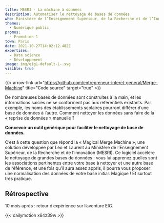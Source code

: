 ```yaml
---
title: MESRI - La machine à données
description: Automatiser le nettoyage de bases de données
who: Ministère de l’Enseignement Supérieur, de la Recherche et de l’Innovation
themes:
  - Numérique public
promos:
  - Promotion 1
town: Paris
date: 2021-10-27T14:02:12.482Z
expertises:
  - Data science
  - Développement
image: img/eig1-default-1-.svg
visible: true
---
```


{{< arrow-link url="https://github.com/entrepreneur-interet-general/Merge-Machine" title="Code source" target="true" >}}

De nombreuses bases de données sont construites à la main, et les informations saisies ne se conforment pas aux référentiels existants. Par exemple, les noms des établissements scolaires pourront différer d’une base de données à l’autre. Comment nettoyer les données sans faire de la « reprise de données » manuelle ?

**Concevoir un outil générique pour faciliter le nettoyage de base de données.**

C’est à cette question que répond la « Magical Merge Machine », une solution développée par Léo et Laurent au Ministère de l’Enseignement Supérieur, de la Recherche et de l’Innovation (MESRI). Ce logiciel accélère le nettoyage de grandes bases de données : vous lui apprenez quelles sont les associations pertinentes entre votre base à nettoyer et une autre base de référence, et une fois qu’il aura assez appris, il pourra vous proposer une normalisation des données de votre base initial. Magique ! Et surtout très pratique.

## Rétrospective

10 mois après : retour d’expérience sur l’aventure EIG.

{{< dailymotion x64z39w >}}
